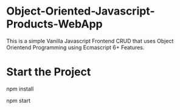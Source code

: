 # Object-Oriented-Javascript-Products-WebApp

This is a simple Vanilla Javascript Frontend CRUD that uses Object Orientend Programming using Ecmascript 6+ Features.

# Start the Project

npm install

npm start
